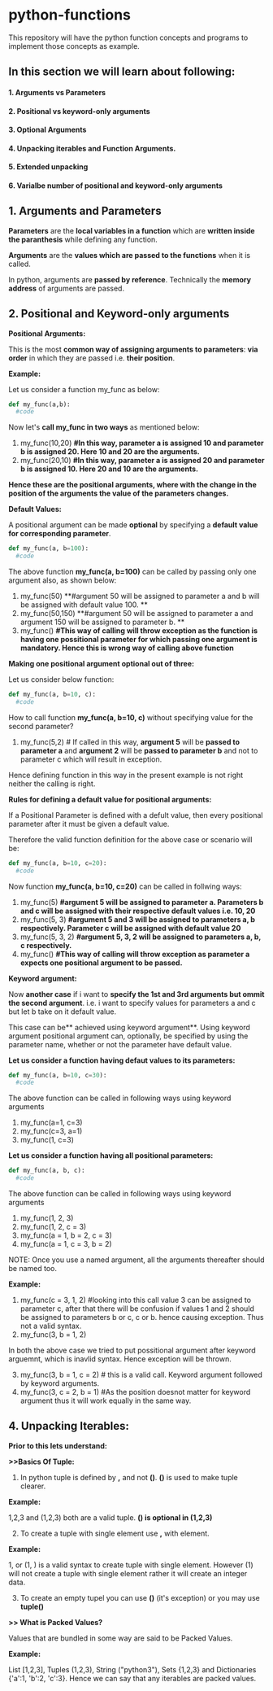 # python-functions
This repository will have the python function concepts and programs to implement those concepts as example.
## In this section we will learn about following:
#### 1. Arguments vs Parameters
#### 2. Positional vs keyword-only arguments
#### 3. Optional Arguments
#### 4. Unpacking iterables and Function Arguments.
#### 5. Extended unpacking
#### 6. Varialbe number of positional and keyword-only arguments

## 1. Arguments and Parameters
**Parameters** are the **local variables in a function** which are **written inside the paranthesis** while defining any function.

**Arguments** are the **values which are passed to the functions** when it is called.

In python, arguments are **passed by reference**. Technically the **memory address** of arguments are passed. 

## 2. Positional and Keyword-only arguments

****Positional Arguments:****

This is the most **common way of assigning arguments to parameters**: **via order** in which they are passed i.e. **their position**.

**Example:** 

Let us consider a function my_func as below:

```python
def my_func(a,b):
  #code
```

Now let's **call my_func in two ways** as mentioned below:

1. my_func(10,20) **#In this way, parameter a is assigned 10 and parameter b is assigned 20. Here 10 and 20 are the arguments.**
2. my_func(20,10) **#In this way, parameter a is assigned 20 and parameter b is assigned 10. Here 20 and 10 are the arguments.**

**Hence these are the positional arguments, where with the change in the position of the arguments the value of the parameters changes.**

****Default Values:****

A positional argument can be made **optional** by specifying a **default value for corresponding parameter**.

```python
def my_func(a, b=100):
  #code
```

The above function **my_func(a, b=100)** can be called by passing only one argument also, as shown below:

1. my_func(50) **#argument 50 will be assigned to parameter a and b will be assigned with default value 100. **
2. my_func(50,150) **#argument 50 will be assigned to parameter a and argument 150 will be assigned to parameter b. **
3. my_func() **#This way of calling will throw exception as the function is having one possitional parameter for which passing one argument is mandatory. Hence this is wrong way of calling above function**

**Making one positional argument optional out of three:**

Let us consider below function:

```python
def my_func(a, b=10, c):
  #code
```

How to call function **my_func(a, b=10, c)** without specifying value for the second parameter?
1. my_func(5,2) # If called in this way, **argument 5** will be **passed to parameter a** and **argument 2** will be **passed to parameter b** and not to parameter c which will result in exception.

Hence defining function in this way in the present example is not right neither the calling is right. 

**Rules for defining a default value for positional arguments:**

If a Positional Parameter is defined with a defult value, then every positional parameter after it must be given a default value.

Therefore the valid function definition for the above case or scenario will be:


```python
def my_func(a, b=10, c=20):
  #code
```

Now function **my_func(a, b=10, c=20)** can be called in follwing ways:
1. my_func(5) **#argument 5 will be assigned to parameter a. Parameters b and c will be assigned with their respective default values i.e. 10, 20**
2. my_func(5, 3) **#argument 5 and 3 will be assigned to parameters a, b respectively. Parameter c will be assigned with default value 20**
3. my_func(5, 3, 2) **#argument 5, 3, 2 will be assigned to parameters a, b, c respectively.**
4. my_func() **#This way of calling will throw exception as parameter a expects one positional argument to be passed.**

****Keyword argument:****

Now **another case** if i want to **specify the 1st and 3rd arguments but ommit the second argument**. i.e. i want to specify values for parameters a and c but let b take on it default value.

This case can be** achieved using keyword argument**. Using keyword argument positional argument can, optionally, be specified by using the parameter name, whether or not the parameter have default value.

**Let us consider a function having defaut values to its parameters:**

```python
def my_func(a, b=10, c=30):
  #code
```

The above function can be called in following ways using keyword arguments
1. my_func(a=1, c=3)
2. my_func(c=3, a=1)
3. my_func(1, c=3)


**Let us consider a function having all positional parameters:**

```python
def my_func(a, b, c):
  #code
```

The above function can be called in following ways using keyword arguments
1. my_func(1, 2, 3)
2. my_func(1, 2, c = 3)
3. my_func(a = 1, b = 2, c = 3)
4. my_func(a = 1, c = 3, b = 2)

NOTE: Once you use a named argument, all the arguments thereafter should be named too.

**Example:**

1. my_func(c = 3, 1, 2) #looking into this call value 3 can be assigned to parameter c, after that there will be confusion if values 1 and 2 should be assigned to parameters  b or c, c or b. hence causing exception. Thus not a valid syntax.
2. my_func(3, b = 1, 2) 

In both the above case we tried to put possitional argument after keyword arguemnt, which is inavlid syntax. Hence exception will be thrown.

3. my_func(3, b = 1, c = 2) # this is a valid call. Keyword argument followed by keyword arguments.
4. my_func(3, c = 2, b = 1) #As the position doesnot matter for keyword argument thus it will work equally in the same way.

## 4. Unpacking Iterables:
****Prior to this lets understand:****

****>>Basics Of Tuple:****

1. In python tuple is defined by **,** and not **()**. **()** is used to make tuple clearer.

**Example:**

1,2,3 and (1,2,3) both are a valid tuple. **() is optional in (1,2,3)**

2. To create a tuple with single element use **,** with element.

**Example:**

1, or (1, ) is a valid syntax to create tuple with single element. However (1) will not create a tuple with single element rather it will create an integer data.

3. To create an empty tupel you can use **()** (it's exception) or you may use **tuple()**

****>> What is Packed Values?****

Values that are bundled in some way are said to be Packed Values.

**Example:**

List [1,2,3], Tuples (1,2,3), String ("python3"), Sets {1,2,3} and Dictionaries {'a':1, 'b':2, 'c':3}. Hence we can say that any iterables are packed values.

